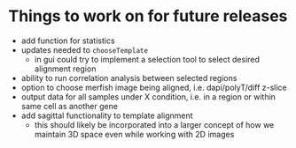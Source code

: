 # Things to work on for future releases
- add function for statistics
- updates needed to `chooseTemplate`
  - in gui could try to implement a selection tool to select desired alignment region
- ability to run correlation analysis between selected regions
- option to choose merfish image being aligned, i.e. dapi/polyT/diff z-slice
- output data for all samples under X condition, i.e. in a region or within same cell as another gene
- add sagittal functionality to template alignment
  - this should likely be incorporated into a larger concept of how we maintain 3D space even while working with 2D images